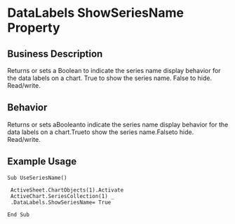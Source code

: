 # DataLabels ShowSeriesName Property

## Business Description
Returns or sets a Boolean to indicate the series name display behavior for the data labels on a chart. True to show the series name. False to hide. Read/write.

## Behavior
Returns or sets aBooleanto indicate the series name display behavior for the data labels on a chart.Trueto show the series name.Falseto hide. Read/write.

## Example Usage
```vba
Sub UseSeriesName() 
 
 ActiveSheet.ChartObjects(1).Activate 
 ActiveChart.SeriesCollection(1) _ 
 .DataLabels.ShowSeriesName= True 
 
End Sub
```